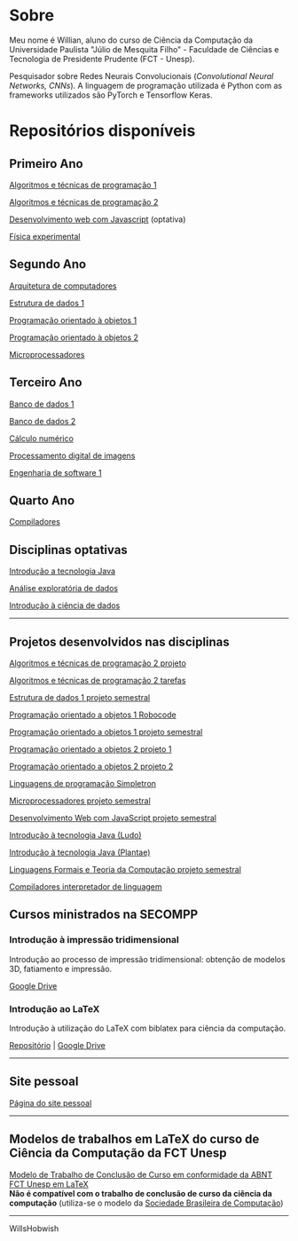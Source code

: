 # Sobre

Meu nome é Willian, aluno do curso de Ciência da Computação da Universidade Paulista "Júlio de Mesquita Filho" - Faculdade de Ciências e Tecnologia de Presidente Prudente (FCT - Unesp).

Pesquisador sobre Redes Neurais Convolucionais (*Convolutional Neural Networks, CNNs*). A linguagem de programação utilizada é Python com as frameworks utilizados são PyTorch e Tensorflow Keras.

# Repositórios disponíveis

## Primeiro Ano
[Algoritmos e técnicas de programação 1](https://github.com/willshobwish/estrutura-de-dados-1-projeto)

[Algoritmos e técnicas de programação 2](https://github.com/willshobwish/algoritmos-e-tecnicas-de-programacao-2)

[Desenvolvimento web com Javascript](https://github.com/willshobwish/desenvolvimento-web) (optativa)

[Física experimental](https://github.com/willshobwish/fisica-experimental)

## Segundo Ano

[Arquitetura de computadores](https://github.com/willshobwish/arquitetura-computadores)

[Estrutura de dados 1](https://github.com/willshobwish/estrutura-de-dados-1)

[Programação orientado à objetos 1](https://github.com/willshobwish/programacao-orientado-objetos-1)

[Programação orientado à objetos 2](https://github.com/willshobwish/programacao-orientado-objetos-2)

[Microprocessadores](https://github.com/willshobwish/microprocessadores)

## Terceiro Ano

[Banco de dados 1](https://github.com/willshobwish/banco-de-dados-1)

[Banco de dados 2](https://github.com/willshobwish/banco-de-dados-2)

[Cálculo numérico](https://github.com/willshobwish/calculo-numerico)

[Processamento digital de imagens](https://github.com/willshobwish/processamento-digital-imagens)

[Engenharia de software 1](https://github.com/willshobwish/engenharia-de-software-1)

## Quarto Ano

[Compiladores](https://github.com/willshobwish/compiladores)

## Disciplinas optativas

[Introdução a tecnologia Java](https://github.com/willshobwish/introducao-tecnologia-java)

[Análise exploratória de dados](https://github.com/willshobwish/analise-exploratoria-de-dados)

[Introdução à ciência de dados](https://github.com/willshobwish/introducao-a-ciencia-de-dados)

---

## Projetos desenvolvidos nas disciplinas

[Algoritmos e técnicas de programação 2 projeto](https://github.com/willshobwish/algoritmos-e-tecnicas-de-programacao-2-projeto)

[Algoritmos e técnicas de programação 2 tarefas](https://github.com/willshobwish/algoritmos-e-tecnicas-de-programacao-2-tarefas)

[Estrutura de dados 1 projeto semestral](https://github.com/willshobwish/estrutura-de-dados-1-projeto)

[Programação orientado a objetos 1 Robocode](https://github.com/willshobwish/programacao-orientado-a-objetos-1-robocode)

[Programação orientado a objetos 1 projeto semestral](https://github.com/willshobwish/programacao-orientado-a-objetos-1-projeto)

[Programação orientado a objetos 2 projeto 1](https://github.com/willshobwish/programacao-orientado-a-objetos-2-trabalho-1)

[Programação orientado a objetos 2 projeto 2](https://github.com/willshobwish/programacao-orientado-a-objetos-2-trabalho-2)

[Linguagens de programação Simpletron](https://github.com/willshobwish/linguagens-de-programacao-simpletron)

[Microprocessadores projeto semestral](https://github.com/willshobwish/microprocessadores-projeto)

[Desenvolvimento Web com JavaScript projeto semestral](https://github.com/willshobwish/desenvolvimento-web-com-javascript-projeto)

[Introdução à tecnologia Java (Ludo)](https://github.com/karoldm/ludo)

[Introdução à tecnologia Java (Plantae)](https://github.com/gabrielribeirof/plantae)

[Linguagens Formais e Teoria da Computação projeto semestral](https://github.com/GuiCT/lftc)

[Compiladores interpretador de linguagem](https://github.com/willshobwish/compiladores)

## Cursos ministrados na SECOMPP

### Introdução à impressão tridimensional

Introdução ao processo de impressão tridimensional: obtenção de modelos 3D, fatiamento e impressão.

[Google Drive](https://drive.google.com/drive/folders/1d9eahrz5r2wKdBADLyAwNc5qTz3RlKKT)

### Introdução ao LaTeX

Introdução à utilização do LaTeX com biblatex para ciência da computação.

[Repositório](https://github.com/willshobwish/course-secompp-latex) | [Google Drive](https://drive.google.com/drive/folders/1seCvk9jt43KGnZhxuGWHIp3B_tUcECnh)

---

## Site pessoal
[Página do site pessoal](https://willshobwish.github.io)  

---

## Modelos de trabalhos em LaTeX do curso de Ciência da Computação da FCT Unesp 

[Modelo de Trabalho de Conclusão de Curso em conformidade da ABNT FCT Unesp em LaTeX](https://github.com/willshobwish/tcc-modelo-fct-unesp-latex)  
**Não é compatível com o trabalho de conclusão de curso da ciência da computação** (utiliza-se o modelo da [Sociedade Brasileira de Computação](https://www.sbc.org.br/documentos-da-sbc/summary/169-templates-para-artigos-e-capitulos-de-livros/878-modelosparapublicaodeartigos))

----------

WillsHobwish
